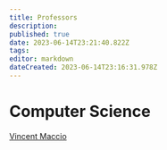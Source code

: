 ```yaml
---
title: Professors
description: 
published: true
date: 2023-06-14T23:21:40.822Z
tags: 
editor: markdown
dateCreated: 2023-06-14T23:16:31.978Z
---
```


# Computer Science
[Vincent Maccio](/professors/vincent-maccio)